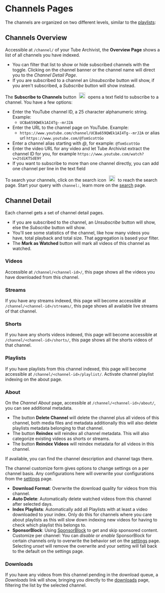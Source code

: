 # Channels Pages

The channels are organized on two different levels, similar to the [playlists](playlists.md):

## Channels Overview
Accessible at `/channel/` of your Tube Archivist, the **Overview Page** shows a list of all channels you have indexed. 
- You can filter that list to show or hide subscribed channels with the toggle. Clicking on the channel banner or the channel name will direct you to the *Channel Detail Page*.
- If you are subscribed to a channel an *Unsubscribe* button will show, if you aren't subscribed, a *Subscribe* button will show instead. 

The **Subscribe to Channels** button <img src="/assets/icon-add.png?raw=true" alt="add icon" width="20px" style="margin:0 5px;"> opens a text field to subscribe to a channel. You have a few options:

- Enter the YouTube channel ID, a 25 character alphanumeric string. Example:
    - `UCBa659QWEk1AI4Tg--mrJ2A`
- Enter the URL to the channel page on YouTube. Example:
    - `https://www.youtube.com/channel/UCBa659QWEk1AI4Tg--mrJ2A` or alias url `https://www.youtube.com/@TomScottGo`
- Enter a channel alias starting with *@*, for example: `@TomScottGo`
- Enter the video URL for any video and let Tube Archivist extract the channel ID for you, for example `https://www.youtube.com/watch?v=2tdiKTSdE9Y`
- If you want to subscribe to more than one channel directly, you can add one channel per line in the text field

To search your channels, click on the search icon <img src="/assets/icon-search.png?raw=true" alt="search icon" width="20px" style="margin:0 5px;"> to reach the search page. Start your query with `channel:`, learn more on the [search](search.md) page.

## Channel Detail
Each channel gets a set of channel detail pages.
- If you are subscribed to the channel, an *Unsubscribe* button will show, else the *Subscribe* button will show.
- You'll see some statistics of the channel, like how many videos you have, total playback and total size. That aggregation is based your filter.
- The **Mark as Watched** button will mark all videos of this channel as watched.

### Videos
Accessible at `/channel/<channel-id>/`, this page shows all the videos you have downloaded from this channel.

### Streams
If you have any streams indexed, this page will become accessible at `/channel/<channel-id>/streams/`, this page shows all available live streams of that channel. 

### Shorts
If you have any shorts videos indexed, this page will become accessible at `/channel/<channel-id>/shorts/`, this page shows all the shorts videos of that channel.

### Playlists
If you have playlists from this channel indexed, this page will become accessible at `/channel/<channel-id>/playlist/`. Activate channel playlist indexing on the about page.

### About
On the *Channel About* page, accessible at `/channel/<channel-id>/about/`, you can see additional metadata.

- The button **Delete Channel** will delete the channel plus all videos of this channel, both media files and metadata additionally this will also delete playlists metadata belonging to that channel.
- The button **Reindex** will reindex all channel metadata. This will also categorize existing videos as shorts or streams.
- The button **Reindex Videos** will reindex metadata for all videos in this channel.

If available, you can find the channel description and channel tags there.

The channel customize form gives options to change settings on a per channel basis. Any configurations here will overwrite your configurations from the [settings](settings.md) page.

- **Download Format**: Overwrite the download quality for videos from this channel.
- **Auto Delete**: Automatically delete watched videos from this channel after selected days.
- **Index Playlists**: Automatically add all Playlists with at least a video downloaded to your index. Only do this for channels where you care about playlists as this will slow down indexing new videos for having to check which playlist this belongs to.
- **SponsorBlock**: Using [SponsorBlock](https://sponsor.ajay.app/) to get and skip sponsored content. Customize per channel: You can *disable* or *enable* SponsorBlock for certain channels only to overwrite the behavior set on the [settings](settings.md) page. Selecting *unset* will remove the overwrite and your setting will fall back to the default on the settings page.

### Downloads
If you have any videos from this channel pending in the download queue, a *Downloads* link will show, bringing you directly to the [downloads](downloads.md) page, filtering the list by the selected channel.
